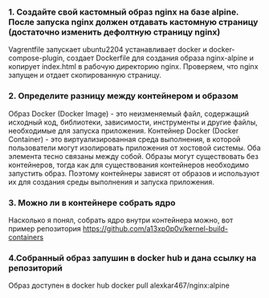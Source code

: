 ### 1. Создайте свой кастомный образ nginx на базе alpine. После запуска nginx должен отдавать кастомную страницу (достаточно изменить дефолтную страницу nginx)

Vagrentfile запускает ubuntu2204 устанавливает docker и docker-compose-plugin, 
создает Dockerfile для создания образа nginx-alpine и копирует index.html в рабочую директорию nginx.
Проверяем, что nginx запущен и отдает скопированную страницу.

### 2. Определите разницу между контейнером и образом

Образ Docker (Docker Image) - это неизменяемый файл, содержащий исходный код, библиотеки, зависимости, инструменты и другие файлы, необходимые для запуска приложения.
Контейнер Docker (Docker Container) - это виртуализированная среда выполнения, в которой пользователи могут изолировать приложения от хостовой системы. 
Оба элемента тесно связаны между собой. Образы могут существовать без контейнеров, тогда как для существования контейнеров необходимо запустить образ. Поэтому контейнеры зависят от образов и используют их для создания среды выполнения и запуска приложения.

### 3. Можно ли в контейнере собрать ядро
Насколько я понял, собрать ядро внутри контейнера можно, вот пример репозитория https://github.com/a13xp0p0v/kernel-build-containers

### 4.Собранный образ запушин в docker hub и дана ссылку на репозиторий
Образ доступен в docker hub 
docker pull alexkar467/nginx:alpine
